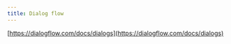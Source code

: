 ```yaml
---
title: Dialog flow
---
```


[https://dialogflow.com/docs/dialogs](https://dialogflow.com/docs/dialogs)